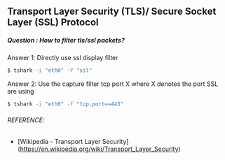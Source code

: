 ## Transport Layer Security (TLS)/ Secure Socket Layer (SSL) Protocol
##### Question : How to filter tls/ssl packets?
Answer 1: Directly use ssl display filter

```bash
$ tshark -i "eth0" -Y "ssl"
```

Answer 2: Use the capture filter tcp port X where X denotes the port SSL are
using

```bash
$ tshark -i "eth0" -f "tcp.port==443"
```

###### REFERENCE:

* [Wikipedia -  Transport Layer Security]
(https://en.wikipedia.org/wiki/Transport_Layer_Security)
